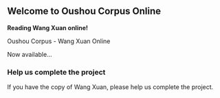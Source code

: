 ## Welcome to Oushou Corpus Online

**Reading Wang Xuan online!**

Oushou Corpus - Wang Xuan Online

Now available...


### Help us complete the project
If you have the copy of Wang Xuan, please help us complete the project.

